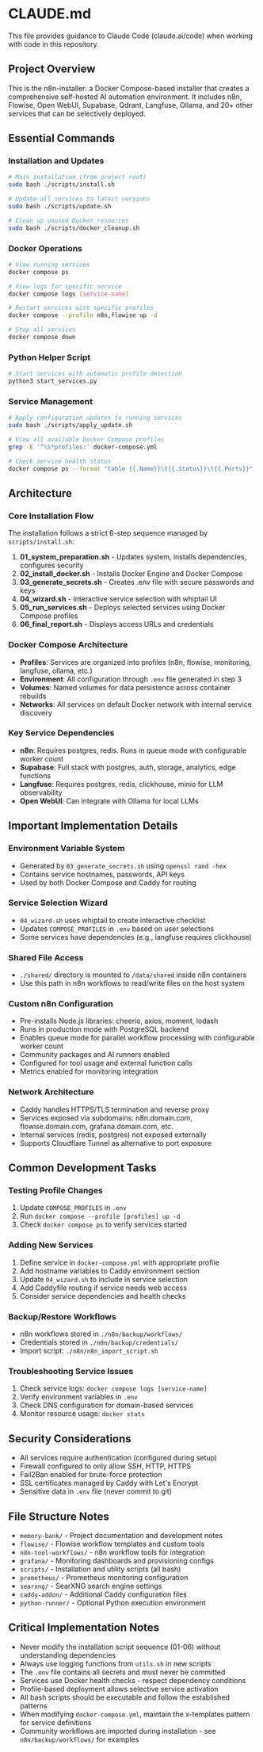 # CLAUDE.md

This file provides guidance to Claude Code (claude.ai/code) when working with code in this repository.

## Project Overview

This is the n8n-installer: a Docker Compose-based installer that creates a comprehensive self-hosted AI automation environment. It includes n8n, Flowise, Open WebUI, Supabase, Qdrant, Langfuse, Ollama, and 20+ other services that can be selectively deployed.

## Essential Commands

### Installation and Updates
```bash
# Main installation (from project root)
sudo bash ./scripts/install.sh

# Update all services to latest versions
sudo bash ./scripts/update.sh

# Clean up unused Docker resources
sudo bash ./scripts/docker_cleanup.sh
```

### Docker Operations
```bash
# View running services
docker compose ps

# View logs for specific service
docker compose logs [service-name]

# Restart services with specific profiles
docker compose --profile n8n,flowise up -d

# Stop all services
docker compose down
```

### Python Helper Script
```bash
# Start services with automatic profile detection
python3 start_services.py
```

### Service Management
```bash
# Apply configuration updates to running services
sudo bash ./scripts/apply_update.sh

# View all available Docker Compose profiles
grep -E '^\s*profiles:' docker-compose.yml

# Check service health status
docker compose ps --format "table {{.Name}}\t{{.Status}}\t{{.Ports}}"
```

## Architecture

### Core Installation Flow
The installation follows a strict 6-step sequence managed by `scripts/install.sh`:
1. **01_system_preparation.sh** - Updates system, installs dependencies, configures security
2. **02_install_docker.sh** - Installs Docker Engine and Docker Compose
3. **03_generate_secrets.sh** - Creates .env file with secure passwords and keys
4. **04_wizard.sh** - Interactive service selection with whiptail UI
5. **05_run_services.sh** - Deploys selected services using Docker Compose profiles
6. **06_final_report.sh** - Displays access URLs and credentials

### Docker Compose Architecture
- **Profiles**: Services are organized into profiles (n8n, flowise, monitoring, langfuse, ollama, etc.)
- **Environment**: All configuration through `.env` file generated in step 3
- **Volumes**: Named volumes for data persistence across container rebuilds
- **Networks**: All services on default Docker network with internal service discovery

### Key Service Dependencies
- **n8n**: Requires postgres, redis. Runs in queue mode with configurable worker count
- **Supabase**: Full stack with postgres, auth, storage, analytics, edge functions
- **Langfuse**: Requires postgres, redis, clickhouse, minio for LLM observability
- **Open WebUI**: Can integrate with Ollama for local LLMs

## Important Implementation Details

### Environment Variable System
- Generated by `03_generate_secrets.sh` using `openssl rand -hex`
- Contains service hostnames, passwords, API keys
- Used by both Docker Compose and Caddy for routing

### Service Selection Wizard
- `04_wizard.sh` uses whiptail to create interactive checklist
- Updates `COMPOSE_PROFILES` in `.env` based on user selections
- Some services have dependencies (e.g., langfuse requires clickhouse)

### Shared File Access
- `./shared/` directory is mounted to `/data/shared` inside n8n containers
- Use this path in n8n workflows to read/write files on the host system

### Custom n8n Configuration
- Pre-installs Node.js libraries: cheerio, axios, moment, lodash
- Runs in production mode with PostgreSQL backend
- Enables queue mode for parallel workflow processing with configurable worker count
- Community packages and AI runners enabled
- Configured for tool usage and external function calls
- Metrics enabled for monitoring integration

### Network Architecture
- Caddy handles HTTPS/TLS termination and reverse proxy
- Services exposed via subdomains: n8n.domain.com, flowise.domain.com, grafana.domain.com, etc.
- Internal services (redis, postgres) not exposed externally
- Supports Cloudflare Tunnel as alternative to port exposure

## Common Development Tasks

### Testing Profile Changes
1. Update `COMPOSE_PROFILES` in `.env`
2. Run `docker compose --profile [profiles] up -d`
3. Check `docker compose ps` to verify services started

### Adding New Services
1. Define service in `docker-compose.yml` with appropriate profile
2. Add hostname variables to Caddy environment section
3. Update `04_wizard.sh` to include in service selection
4. Add Caddyfile routing if service needs web access
5. Consider service dependencies and health checks

### Backup/Restore Workflows
- n8n workflows stored in `./n8n/backup/workflows/`
- Credentials stored in `./n8n/backup/credentials/`
- Import script: `./n8n/n8n_import_script.sh`

### Troubleshooting Service Issues
1. Check service logs: `docker compose logs [service-name]`
2. Verify environment variables in `.env`
3. Check DNS configuration for domain-based services
4. Monitor resource usage: `docker stats`

## Security Considerations

- All services require authentication (configured during setup)
- Firewall configured to only allow SSH, HTTP, HTTPS
- Fail2Ban enabled for brute-force protection
- SSL certificates managed by Caddy with Let's Encrypt
- Sensitive data in `.env` file (never commit to git)

## File Structure Notes
- `memory-bank/` - Project documentation and development notes
- `flowise/` - Flowise workflow templates and custom tools
- `n8n-tool-workflows/` - n8n workflow tools for integration
- `grafana/` - Monitoring dashboards and provisioning configs
- `scripts/` - Installation and utility scripts (all bash)
- `prometheus/` - Prometheus monitoring configuration
- `searxng/` - SearXNG search engine settings
- `caddy-addon/` - Additional Caddy configuration files
- `python-runner/` - Optional Python execution environment

## Critical Implementation Notes

- Never modify the installation script sequence (01-06) without understanding dependencies
- Always use logging functions from `utils.sh` in new scripts
- The `.env` file contains all secrets and must never be committed
- Services use Docker health checks - respect dependency conditions
- Profile-based deployment allows selective service activation
- All bash scripts should be executable and follow the established patterns
- When modifying `docker-compose.yml`, maintain the x-templates pattern for service definitions
- Community workflows are imported during installation - see `n8n/backup/workflows/` for examples